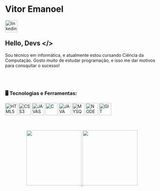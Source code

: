 <link rel="stylesheet" type='text/css' href="https://cdn.jsdelivr.net/gh/devicons/devicon@latest/devicon.min.css" />         

<br>
<br>

<div display="inline-block">
  <h1 align="left">Vitor Emanoel</h1>  
  <a href="https://www.linkedin.com/in/vitor-emanoel/">
    <img align="left" width="40px" src="https://cdn.jsdelivr.net/gh/devicons/devicon@latest/icons/linkedin/linkedin-original.svg" alt="linkedin" style="vertical-align:top;">
  </a>   
</div>


</br>
</br>

## Hello, Devs </>

Sou técnico em informática, e atualmente estou cursando Ciência da Computação. Gosto muito de estudar programação, e isso me dar motivos para consquitar o sucesso!

<br>
<br>
<div display="inline-block">  
  
### 🖥️ Tecnologias e Ferramentas: 
<img width="40px" src="https://cdn.jsdelivr.net/gh/devicons/devicon@latest/icons/html5/html5-original-wordmark.svg" title = "HTML5"/>
<img width="40px" src="https://cdn.jsdelivr.net/gh/devicons/devicon@latest/icons/css3/css3-original-wordmark.svg" title = "CSS3"/>
<img width="40px" src="https://cdn.jsdelivr.net/gh/devicons/devicon@latest/icons/javascript/javascript-original.svg" title = "JAVASCRIPT"/>
<img width="40px" src="https://cdn.jsdelivr.net/gh/devicons/devicon@latest/icons/c/c-original.svg" title = "C"/>
<img width="40px" src="https://cdn.jsdelivr.net/gh/devicons/devicon@latest/icons/java/java-original.svg" title = "JAVA"/>
<img width="40px" src="https://cdn.jsdelivr.net/gh/devicons/devicon@latest/icons/mysql/mysql-original.svg" title = "MYSQL"/>
<img width="40px" src="https://cdn.jsdelivr.net/gh/devicons/devicon@latest/icons/nodejs/nodejs-original-wordmark.svg" title = "NODE"/>
<img width="40px" src="https://cdn.jsdelivr.net/gh/devicons/devicon@latest/icons/git/git-original.svg" title="GIT"/>         
</div>

<br>

##
<p align="center">
<a href="https://github.com/EmanoelVitor">
  <img height="180em" src="https://github-readme-stats-eight-theta.vercel.app/api?username=EmanoelVitor&show_icons=true&theme=algolia&include_all_commits=true&count_private=true"/>
  <img height="180em" src="https://github-readme-stats-eight-theta.vercel.app/api/top-langs/?username=EmanoelVitor&layout=compact&langs_count=8&theme=algolia"/>
</a>
</p>
